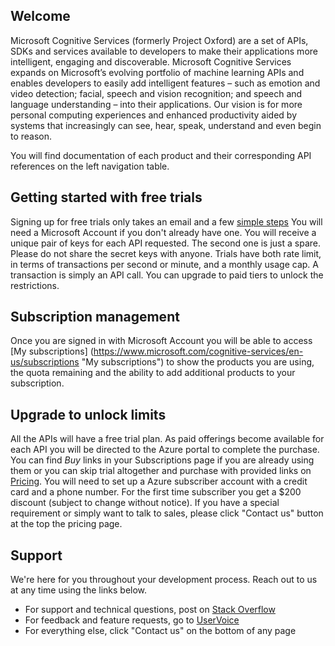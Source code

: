 <!-- 
NavPath: /
LinkLabel: Microsoft Cognitive Services
Url: documentation
Weight: 500
-->

## Welcome

Microsoft Cognitive Services (formerly Project Oxford) are a set of APIs, SDKs and services available to developers to make their applications more intelligent, engaging and discoverable. Microsoft Cognitive Services expands on Microsoft’s evolving portfolio of machine learning APIs and enables developers to easily add intelligent features – such as emotion and video detection; facial, speech and vision recognition; and speech and language understanding – into their applications. Our vision is for more personal computing experiences and enhanced productivity aided by systems that increasingly can see, hear, speak, understand and even begin to reason.

You will find documentation of each product and their corresponding API references on the left navigation table.

## Getting started with free trials
Signing up for free trials only takes an email and a few [simple steps](https://www.microsoft.com/cognitive-services/en-us/sign-up "Sign-up Help") You will need a Microsoft Account if you don't already have one. You will receive a unique pair of keys for each API requested.  The second one is just a spare. Please do not share the secret keys with anyone.  Trials have both rate limit, in terms of transactions per second or minute, and a monthly usage cap. A transaction is simply an API call.  You can upgrade to paid tiers to unlock the restrictions.

## Subscription management
Once you are signed in with Microsoft Account you will be able to access [My subscriptions] (https://www.microsoft.com/cognitive-services/en-us/subscriptions "My subscriptions") to show the products you are using, the quota remaining and the ability to add additional products to your subscription.

## Upgrade to unlock limits
All the APIs will have a free trial plan.  As paid offerings become available for each API you will be directed to the Azure portal to complete the purchase.  You can find *Buy* links in your Subscriptions page if you are already using them or you can skip trial altogether and purchase with provided links on [Pricing](https://www.microsoft.com/cognitive-services/en-us/pricing "pricing").  You will need to set up a Azure subscriber account with a credit card and a phone number.  For the first time subscriber you get a $200 discount (subject to change without notice).  If you have a special requirement or simply want to talk to sales, please click "Contact us" button at the top the pricing page.

## Support
We're here for you throughout your development process. Reach out to us at any time using the links below. 
* For support and technical questions, post on [Stack Overflow](https://stackoverflow.com/questions/tagged/microsoft-cognitive)
* For feedback and feature requests, go to [UserVoice](https://cognitive.uservoice.com/)
* For everything else, click "Contact us" on the bottom of any page
